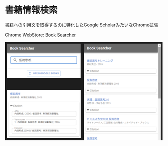 # 書籍情報検索

書籍への引用文を取得するのに特化したGoogle ScholarみたいなChrome拡張

Chrome WebStore: [Book Searcher](https://chromewebstore.google.com/detail/book-searcher/phkdhohknijcjmbpdcginagjiahakcee?hl=ja)

![](images/screenshot-big.png)
